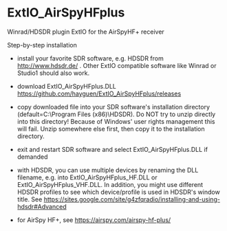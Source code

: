 # ExtIO_AirSpyHFplus
Winrad/HDSDR plugin ExtIO for the AirSpyHF+ receiver

Step-by-step installation

* install your favorite SDR software, e.g. HDSDR from http://www.hdsdr.de/ .
Other ExtIO compatible software like Winrad or Studio1 should also work.

* download ExtIO_AirSpyHFplus.DLL https://github.com/hayguen/ExtIO_AirSpyHFplus/releases

* copy downloaded file into your SDR software's installation directory (default=C:\Program Files (x86)\HDSDR).
Do NOT try to unzip directly into this directory! Because of Windows' user rights management this will fail. Unzip somewhere else first, then copy it to the installation directory.

* exit and restart SDR software and select ExtIO_AirSpyHFplus.DLL if demanded

* with HDSDR, you can use multiple devices by renaming the DLL filename, e.g. into ExtIO_AirSpyHFplus_HF.DLL or ExtIO_AirSpyHFplus_VHF.DLL. In addition, you might use different HDSDR profiles to see which device/profile is used in HDSDR's window title. See https://sites.google.com/site/g4zfqradio/installing-and-using-hdsdr#Advanced

* for AirSpy HF+, see https://airspy.com/airspy-hf-plus/

